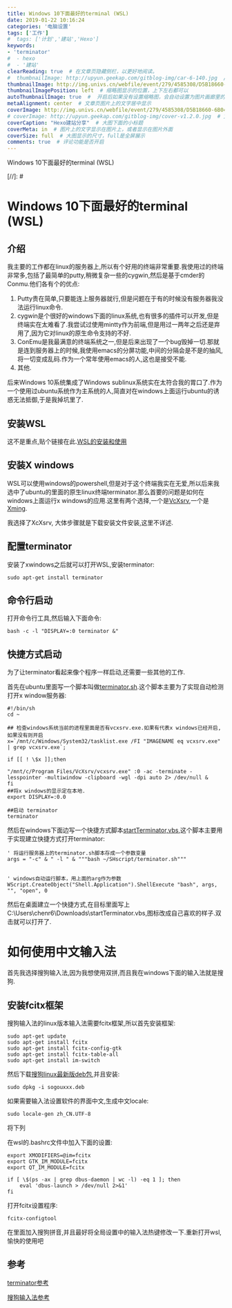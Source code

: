 ```yaml
---
title: Windows 10下面最好的terminal (WSL)
date: 2019-01-22 10:16:24
categories: '电脑设置'
tags: ['工作']	
#  tags: ['计划','建站','Hexo']
keywords:
- 'terminator'
#  - hexo
#  - '建站'
clearReading: true  # 在文章页隐藏侧栏，以更好地阅读。
#  thumbnailImage: http://upyun.geekap.com/gitblog-img/car-6-140.jpg  //首页文章列表显示的缩略图
thumbnailImage: http://img.univs.cn/webfile/event/279/4585308/D5B18660-6B04-11E4-A4B4-E02212B11521/1415863236024_4585308.JPG  # 首页文章列表显示的缩略图	
thumbnailImagePosition: left  # 缩略图显示的位置，上下左右都可以
autoThumbnailImage: true  #  开启后如果没有设置缩略图，会自动设置为图片画廊里的第一张，或者其他文章的图。
metaAlignment: center  # 文章页图片上的文字居中显示
coverImage: http://img.univs.cn/webfile/event/279/4585308/D5B18660-6B04-11E4-A4B4-E02212B11521/1415863236024_4585308.JPG  # 文章页最上面的那个大图
# coverImage: http://upyun.geekap.com/gitblog-img/cover-v1.2.0.jpg  # 文章页最上面的那个大图
coverCaption: "Hexo建站分享"  # 大图下面的小标题
coverMeta: in  # 图片上的文字显示在图片上，或者显示在图片外面
coverSize: full  # 大图显示的尺寸，full是全屏展示
comments: true  # 评论功能是否开启
---
```



Windows 10下面最好的terminal (WSL)
<!-- excerpt -->

[//]: # <!-- more -->

# Windows 10下面最好的terminal (WSL)

<!-- toc -->



## 介绍

我主要的工作都在linux的服务器上,所以有个好用的终端非常重要.我使用过的终端非常多,包括了最简单的putty,稍微复杂一些的cygwin,然后是基于cmder的Conmu.他们各有个的优点:
1. Putty贵在简单,只要能连上服务器就行,但是问题在于有的时候没有服务器我没法运行linux命令.
2. cygwin是个很好的windows下面的linux系统,也有很多的插件可以开发,但是终端实在太难看了.我尝试过使用mintty作为前端,但是用过一两年之后还是弃用了,因为它对linux的原生命令支持的不好.
3. ConEmu是我最满意的终端系统之一,但是后来出现了一个bug毁掉一切.那就是连到服务器上的时候,我使用emacs的分屏功能,中间的分隔会是不是的抽风,将一切变成乱码.作为一个常年使用emacs的人,这也是接受不能.
4. 其他.

后来Windows 10系统集成了Windows sublinux系统实在太符合我的胃口了.作为一个使用过ubuntu系统作为主系统的人,简直对在windows上面运行ubuntu的诱惑无法抵御,于是我掉坑里了.

## 安装WSL

这不是重点,贴个链接在此.[WSL的安装和使用](https://www.cnblogs.com/JettTang/p/8186315.html)

## 安装X windows

WSL可以使用windows的powershell,但是对于这个终端我实在无爱,所以后来我选中了ubuntu的里面的原生linux终端terminator.那么首要的问题是如何在windows上面运行x windows的应用.这里有两个选择,一个是[VcXsrv](https://sourceforge.net/projects/vcxsrv/),一个是[Xming](https://sourceforge.net/projects/xming/). 

我选择了XcXsrv, 大体步骤就是下载安装文件安装,这里不详述.

## 配置terminator

安装了xwindows之后就可以打开WSL,安装terminator:

	sudo apt-get install terminator

## 命令行启动

打开命令行工具,然后输入下面命令:

	bash -c -l "DISPLAY=:0 terminator &"
	
## 快捷方式启动

为了让terminator看起来像个程序一样启动,还需要一些其他的工作.

首先在ubuntu里面写一个脚本叫做[terminator.sh](./terminal-in-windows-sub-linux-system/terminator.sh).这个脚本主要为了实现自动检测打开x window服务器:

	#!/bin/sh
	cd ~
	
	## 检查windows系统当前的进程里面是否有vcxsrv.exe.如果有代表x windows已经开启,如果没有则开启
	x=`/mnt/c/Windows/System32/tasklist.exe /FI "IMAGENAME eq vcxsrv.exe" | grep vcxsrv.exe`;

	if [[ ! \$x ]];then
  
	"/mnt/c/Program Files/VcXsrv/vcxsrv.exe" :0 -ac -terminate -lesspointer -multiwindow -clipboard -wgl -dpi auto 2> /dev/null & 
	fi
	##将x windows的显示定在本地.
	export DISPLAY=:0.0

	##启动 terminator
	terminator

然后在windows下面边写一个快捷方式脚本[startTerminator,vbs](./terminal-in-windows-sub-linux-system/startTerminator.vbs),这个脚本主要用于实现建立快捷方式打开terminator:

	' 将运行服务器上的terminator.sh脚本存成一个参数变量
	args = "-c" & " -l " & """bash ~/SHscript/terminator.sh"""


	' windows自动运行脚本，用上面的arg作为参数
	WScript.CreateObject("Shell.Application").ShellExecute "bash", args, "", "open", 0

然后在桌面建立一个快捷方式,在目标里面写上C:\Users\chenr6\Downloads\startTerminator.vbs,图标改成自己喜欢的样子.双击就可以打开了.

# 如何使用中文输入法

首先我选择搜狗输入法,因为我想使用双拼,而且我在windows下面的输入法就是搜狗.

## 安装fcitx框架

搜狗输入法的linux版本输入法需要fcitx框架,所以首先安装框架:

	sudo apt-get update
	sudo apt-get install fcitx
	sudo apt-get install fcitx-config-gtk
	sudo apt-get install fcitx-table-all
	sudo apt-get install im-switch

然后下载[搜狗linux最新版deb包](https://pinyin.sogou.com/linux/?r=pinyin),并且安装:

	sudo dpkg -i sogouxxx.deb
	
如果需要输入法设置软件的界面中文,生成中文locale:

	sudo locale-gen zh_CN.UTF-8

将下列

在wsl的.bashrc文件中加入下面的设置:
	
	export XMODIFIERS=@im=fcitx
    export GTK_IM_MODULE=fcitx
    export QT_IM_MODULE=fcitx
    
    if [ \$(ps -ax | grep dbus-daemon | wc -l) -eq 1 ]; then
		eval 'dbus-launch > /dev/null 2>&1'
    fi
	

打开fcitx设置程序:

	fcitx-configtool

在里面加入搜狗拼音,并且最好将全局设置中的输入法热键修改一下.重新打开wsl,愉快的使用吧

## 参考
[terminator参考](https://blog.ropnop.com/configuring-a-pretty-and-usable-terminal-emulator-for-wsl/)

[搜狗输入法参考](https://pinyin.sogou.com/linux/?r=pinyin)

